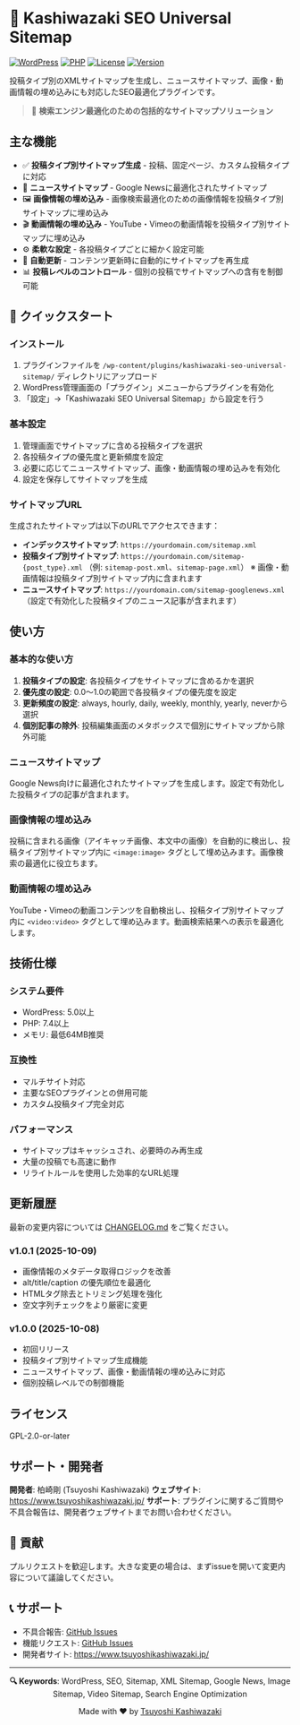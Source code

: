 # 🚀 Kashiwazaki SEO Universal Sitemap

[![WordPress](https://img.shields.io/badge/WordPress-5.0%2B-blue.svg)](https://wordpress.org/)
[![PHP](https://img.shields.io/badge/PHP-7.4%2B-purple.svg)](https://php.net/)
[![License](https://img.shields.io/badge/License-GPL--2.0--or--later-green.svg)](https://www.gnu.org/licenses/gpl-2.0.html)
[![Version](https://img.shields.io/badge/Version-1.0.1--dev-orange.svg)](https://github.com/TsuyoshiKashiwazaki/wp-plugin-kashiwazaki-seo-universal-sitemap/releases)

投稿タイプ別のXMLサイトマップを生成し、ニュースサイトマップ、画像・動画情報の埋め込みにも対応したSEO最適化プラグインです。

> 🎯 **検索エンジン最適化のための包括的なサイトマップソリューション**

## 主な機能

- ✅ **投稿タイプ別サイトマップ生成** - 投稿、固定ページ、カスタム投稿タイプに対応
- 📰 **ニュースサイトマップ** - Google Newsに最適化されたサイトマップ
- 🖼️ **画像情報の埋め込み** - 画像検索最適化のための画像情報を投稿タイプ別サイトマップに埋め込み
- 🎬 **動画情報の埋め込み** - YouTube・Vimeoの動画情報を投稿タイプ別サイトマップに埋め込み
- ⚙️ **柔軟な設定** - 各投稿タイプごとに細かく設定可能
- 🔄 **自動更新** - コンテンツ更新時に自動的にサイトマップを再生成
- 📊 **投稿レベルのコントロール** - 個別の投稿でサイトマップへの含有を制御可能

## 🚀 クイックスタート

### インストール

1. プラグインファイルを `/wp-content/plugins/kashiwazaki-seo-universal-sitemap/` ディレクトリにアップロード
2. WordPress管理画面の「プラグイン」メニューからプラグインを有効化
3. 「設定」→「Kashiwazaki SEO Universal Sitemap」から設定を行う

### 基本設定

1. 管理画面でサイトマップに含める投稿タイプを選択
2. 各投稿タイプの優先度と更新頻度を設定
3. 必要に応じてニュースサイトマップ、画像・動画情報の埋め込みを有効化
4. 設定を保存してサイトマップを生成

### サイトマップURL

生成されたサイトマップは以下のURLでアクセスできます：

- **インデックスサイトマップ**: `https://yourdomain.com/sitemap.xml`
- **投稿タイプ別サイトマップ**: `https://yourdomain.com/sitemap-{post_type}.xml`
  （例: `sitemap-post.xml`、`sitemap-page.xml`）
  ※ 画像・動画情報は投稿タイプ別サイトマップ内に含まれます
- **ニュースサイトマップ**: `https://yourdomain.com/sitemap-googlenews.xml`
  （設定で有効化した投稿タイプのニュース記事が含まれます）

## 使い方

### 基本的な使い方

1. **投稿タイプの設定**: 各投稿タイプをサイトマップに含めるかを選択
2. **優先度の設定**: 0.0～1.0の範囲で各投稿タイプの優先度を設定
3. **更新頻度の設定**: always, hourly, daily, weekly, monthly, yearly, neverから選択
4. **個別記事の除外**: 投稿編集画面のメタボックスで個別にサイトマップから除外可能

### ニュースサイトマップ

Google News向けに最適化されたサイトマップを生成します。設定で有効化した投稿タイプの記事が含まれます。

### 画像情報の埋め込み

投稿に含まれる画像（アイキャッチ画像、本文中の画像）を自動的に検出し、投稿タイプ別サイトマップ内に `<image:image>` タグとして埋め込みます。画像検索の最適化に役立ちます。

### 動画情報の埋め込み

YouTube・Vimeoの動画コンテンツを自動検出し、投稿タイプ別サイトマップ内に `<video:video>` タグとして埋め込みます。動画検索結果への表示を最適化します。

## 技術仕様

### システム要件

- WordPress: 5.0以上
- PHP: 7.4以上
- メモリ: 最低64MB推奨

### 互換性

- マルチサイト対応
- 主要なSEOプラグインとの併用可能
- カスタム投稿タイプ完全対応

### パフォーマンス

- サイトマップはキャッシュされ、必要時のみ再生成
- 大量の投稿でも高速に動作
- リライトルールを使用した効率的なURL処理

## 更新履歴

最新の変更内容については [CHANGELOG.md](CHANGELOG.md) をご覧ください。

### v1.0.1 (2025-10-09)

- 画像情報のメタデータ取得ロジックを改善
- alt/title/caption の優先順位を最適化
- HTMLタグ除去とトリミング処理を強化
- 空文字列チェックをより厳密に変更

### v1.0.0 (2025-10-08)

- 初回リリース
- 投稿タイプ別サイトマップ生成機能
- ニュースサイトマップ、画像・動画情報の埋め込みに対応
- 個別投稿レベルでの制御機能

## ライセンス

GPL-2.0-or-later

## サポート・開発者

**開発者**: 柏崎剛 (Tsuyoshi Kashiwazaki)
**ウェブサイト**: https://www.tsuyoshikashiwazaki.jp/
**サポート**: プラグインに関するご質問や不具合報告は、開発者ウェブサイトまでお問い合わせください。

## 🤝 貢献

プルリクエストを歓迎します。大きな変更の場合は、まずissueを開いて変更内容について議論してください。

## 📞 サポート

- 不具合報告: [GitHub Issues](https://github.com/TsuyoshiKashiwazaki/wp-plugin-kashiwazaki-seo-universal-sitemap/issues)
- 機能リクエスト: [GitHub Issues](https://github.com/TsuyoshiKashiwazaki/wp-plugin-kashiwazaki-seo-universal-sitemap/issues)
- 開発者サイト: https://www.tsuyoshikashiwazaki.jp/

---

<div align="center">

**🔍 Keywords**: WordPress, SEO, Sitemap, XML Sitemap, Google News, Image Sitemap, Video Sitemap, Search Engine Optimization

Made with ❤️ by [Tsuyoshi Kashiwazaki](https://github.com/TsuyoshiKashiwazaki)

</div>
